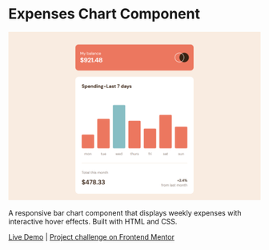 # Expenses Chart Component

![Project Preview](./Nest%20Hub%20Max.png)

A responsive bar chart component that displays weekly expenses with interactive hover effects. Built with HTML and CSS.

[Live Demo](your-live-url-here) | [Project challenge on Frontend Mentor](<[your-solution-url-here](https://www.frontendmentor.io/challenges/expenses-chart-component-e7yJBUdjwt)>)
